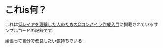 # これis何？
これは[低レイヤを理解した人のためのCコンパイラ作成入門](https://www.sigbus.info/compilerbook)に掲載されているサンプルコードの記録です．

頑張って自分で改良したい気持ちでいる．